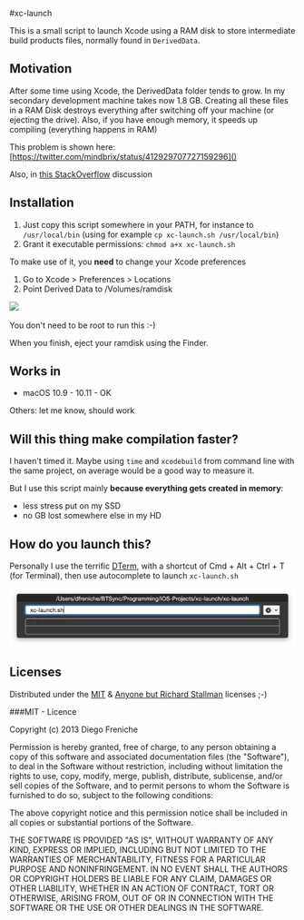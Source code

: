 #xc-launch

This is a small script to launch Xcode using a RAM disk to store intermediate build products files, normally found in `DerivedData`.

## Motivation

After some time using Xcode, the DerivedData folder tends to grow. In my secondary development machine takes now 1.8 GB. Creating all these files in a RAM Disk destroys everything after switching off your machine (or ejecting the drive). Also, if you have enough memory, it speeds up compiling (everything happens in RAM)

This problem is shown here:
[https://twitter.com/mindbrix/status/412929707727159296]()

Also, in [this StackOverflow](http://stackoverflow.com/questions/18933321/deleting-contents-from-xcode-derived-data-folder) discussion

## Installation

1. Just copy this script somewhere in your PATH, for instance to `/usr/local/bin` (using for example `cp xc-launch.sh /usr/local/bin`)
2. Grant it executable permissions: `chmod a+x xc-launch.sh`

To make use of it, you __need__ to change your Xcode preferences 

1. Go to Xcode > Preferences > Locations
2. Point Derived Data to /Volumes/ramdisk

[![](https://raw.github.com/dfreniche/xc-launch/master/img/locations.png)](https://raw.github.com/dfreniche/xc-launch/master/img/locations.png)

You don't need to be root to run this :-)

When you finish, eject your ramdisk using the Finder.

## Works in

- macOS 10.9 - 10.11 - OK

Others: let me know, should work

## Will this thing make compilation faster?

I haven't timed it. Maybe using `time` and `xcodebuild` from command line with the same project, on average would be a good way to measure it. 

But I use this script mainly __because everything gets created in memory__:

- less stress put on my SSD
- no GB lost somewhere else in my HD

## How do you launch this?

Personally I use the terrific [DTerm](http://decimus.net/dterm), with a shortcut of Cmd + Alt + Ctrl + T (for Terminal), then use autocomplete to launch `xc-launch.sh`

![](img/dterm.png)

## Licenses

Distributed under the [MIT](http://en.wikipedia.org/wiki/MIT_License) & [Anyone but Richard Stallman](https://github.com/landondyer/kasm/blob/master/LICENSE) licenses ;-)

###MIT - Licence

Copyright (c) 2013 Diego Freniche

Permission is hereby granted, free of charge, to any person obtaining a copy of this software and associated documentation files (the "Software"), to deal in the Software without restriction, including without limitation the rights to use, copy, modify, merge, publish, distribute, sublicense, and/or sell copies of the Software, and to permit persons to whom the Software is furnished to do so, subject to the following conditions:

The above copyright notice and this permission notice shall be included in all copies or substantial portions of the Software.

THE SOFTWARE IS PROVIDED "AS IS", WITHOUT WARRANTY OF ANY KIND, EXPRESS OR IMPLIED, INCLUDING BUT NOT LIMITED TO THE WARRANTIES OF MERCHANTABILITY, FITNESS FOR A PARTICULAR PURPOSE AND NONINFRINGEMENT. IN NO EVENT SHALL THE AUTHORS OR COPYRIGHT HOLDERS BE LIABLE FOR ANY CLAIM, DAMAGES OR OTHER LIABILITY, WHETHER IN AN ACTION OF CONTRACT, TORT OR OTHERWISE, ARISING FROM, OUT OF OR IN CONNECTION WITH THE SOFTWARE OR THE USE OR OTHER DEALINGS IN THE SOFTWARE.

